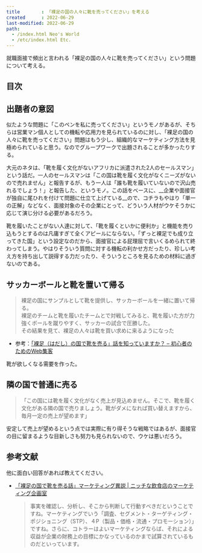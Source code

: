 ```yaml
---
title        : 「裸足の国の人々に靴を売ってください」を考える
created      : 2022-06-29
last-modified: 2022-06-29
path:
  - /index.html Neo's World
  - /etc/index.html Etc.
---
```


就職面接で頻出と言われる「裸足の国の人々に靴を売ってください」という問題について考える。


## 目次


## 出題者の意図

似たような問題に「このペンを私に売ってください」というモノがあるが、そちらは営業マン個人としての機転や応用力を見られているのに対し、「裸足の国の人々に靴を売ってください」問題はもう少し、組織的なマーケティング方法を見極められていると思う。なのでグループワークで出題されることが多かったりする。

大元のネタは、「靴を履く文化がないアフリカに派遣された2人のセールスマン」という話だ。一人のセールスマンは「この国は靴を履く文化がなくニーズがないので売れません」と報告するが、もう一人は「誰も靴を履いていないので沢山売れるでしょう！」と報告した、というモノ。この話をベースに、__企業や面接官が独自に尾ひれを付けて問題に仕立て上げている__ので、コチラもやはり「単一の正解」などなく、面接対象のその企業にとって、どういう人材がウケそうかに応じて演じ分ける必要があるだろう。

靴を履いたことがない人達に対して、「靴を履くといかに便利か」と機能を売り込もうとするのは凡庸すぎて全くアピールにならない。「ずっと裸足でも成り立ってきた国」という設定なのだから、面接官による屁理屈で言いくるめられて終わってしまう。やはりそういう質問に対する機転の利かせ方だったり、珍しい考え方を持ち出して説得する力だったり、そういうところを見るための材料に過ぎないのである。


## サッカーボールと靴を置いて帰る

> 裸足の国にサンプルとして靴を提供し、サッカーボールを一緒に置いて帰る。  
> 裸足のチームと靴を履いたチームとで対戦してみると、靴を履いた方が力強くボールを蹴りやすく、サッカーの試合で圧勝した。  
> その結果を見て、裸足の人々は靴を買い求めに来るようになった

- 参考：[「裸足（はだし）の国で靴を売る」話を知っていますか？ – 初心者のためのWeb集客](https://yumiinc.net/2019/01/26/thestoryofnoshoes/)

靴が欲しくなる需要を作った。



## 隣の国で普通に売る

> 「この国には靴を履く文化がなく売上が見込めません。そこで、靴を履く文化がある隣の国で売りましょう。靴がダメになれば買い替えますから、毎月一定の売上が望めます」

安定して売上が望めるという点では実際に有り得そうな戦略ではあるが、面接官の目に留まるような目新しさも努力も見られないので、ウケは悪いだろう。


## 参考文献

他に面白い回答があれば教えてください。

- [「裸足の国で靴を売る話」マーケティング異説 | ニッチな飲食店のマーケティング企画室](https://concept-restaurant-marketing.com/2019/12/23/%E3%80%8C%E8%A3%B8%E8%B6%B3%E3%81%AE%E5%9B%BD%E3%81%A7%E9%9D%B4%E3%82%92%E5%A3%B2%E3%82%8B%E8%A9%B1%E3%80%8D%E3%83%9E%E3%83%BC%E3%82%B1%E3%83%86%E3%82%A3%E3%83%B3%E3%82%B0%E7%95%B0%E8%AA%AC/)
  > 事実を確認し、分析し、そこから判断して行動すべきだということですね。マーケティングでいう「調査、セグメント・ターゲティング・ポジショニング（STP）、４P（製品・価格・流通・プロモーション）」ですね。さらに、コトラーはよいマーケティングならば、それによる収益が企業の財務上の目標にかなっているのかまで試算されているものだといっています。

